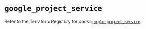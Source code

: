 # `google_project_service`

Refer to the Terraform Registory for docs: [`google_project_service`](https://registry.terraform.io/providers/hashicorp/google-beta/4.75.0/docs/resources/google_project_service).
